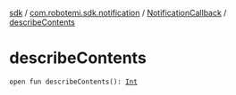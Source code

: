 [sdk](../../index.md) / [com.robotemi.sdk.notification](../index.md) / [NotificationCallback](index.md) / [describeContents](./describe-contents.md)

# describeContents

`open fun describeContents(): `[`Int`](https://kotlinlang.org/api/latest/jvm/stdlib/kotlin/-int/index.html)